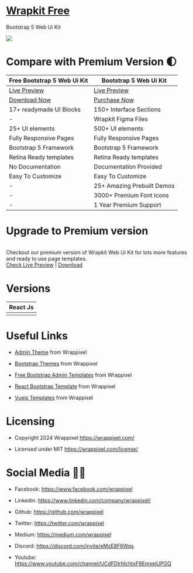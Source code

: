 # <a href="https://demos.wrappixel.com/free-admin-templates/ui-kit/wrapkit-free/bt5/wrapkit/index.html">Wrapkit Free</a>
Bootstrap 5 Web Ui Kit

<!-- Main image of Template -->
<a target="_blank" href="https://www.wrappixel.com/templates/wrapkit-lite/">
  <img src="https://www.wrappixel.com/wp-content/uploads/edd/2021/09/image.jpg" />
</a>


# Compare with Premium Version 🌓

<table>
<thead>
<tr>
<th>Free Bootstrap 5 Web Ui Kit</th>
<th>Bootstrap 5 Web Ui Kit</th>
</tr>
</thead>
<tbody>
<tr>
  <td>
    <a href="https://demos.wrappixel.com/free-admin-templates/ui-kit/wrapkit-free/bt5/wrapkit/index.html">Live Preview</a>
  </td>
  <td>
  <a href="https://demos.wrappixel.com/free-admin-templates/ui-kit/wrapkit-free/landingpage/index.html">Live Preview</a>
  </td>
</tr>
<tr>
  <td>
      <a href="https://www.wrappixel.com/templates/wrapkit-lite/">Download Now</a>
  </td>
  <td>
    <a href="https://www.wrappixel.com/templates/wrapkit/">Purchase Now</a>
  </td>
</tr>
<tr>
  <td>
  17+ readymade UI Blocks
  </td>
  <td>
  150+ Interface Sections
  </td>
</tr>
<tr>
  <td>
  -
  </td>
  <td>
  Wrapkit Figma Files
  </td>
</tr>
<tr>
  <td>
  25+ UI elements
  </td>
  <td>
  500+ UI elements
  </td>
</tr>
<tr>
  <td>
  Fully Responsive Pages
  </td>
  <td>
  Fully Responsive Pages
  </td>
</tr>
<tr>
  <td>
  Bootstrap 5 Framework
  </td>
  <td>
  Bootstrap 5 Framework
  </td>
</tr>
<tr>
  <td>
  Retina Ready templates
  </td>
  <td>
  Retina Ready templates
  </td>
</tr>
<tr>
  <td>
  No Documentation
  </td>
  <td>
  Documentation Provided
  </td>
</tr>
<tr>
  <td>
  Easy To Customize
  </td>
  <td>
  Easy To Customize
  </td>
</tr>
<tr>
  <td>
  -
  </td>
  <td>
  25+ Amazing Prebuilt Demos
  </td>
</tr>
<tr>
  <td>
  -
  </td>
  <td>
  3000+ Premium Font Icons
  </td>
</tr>
<tr>
  <td>
  -
  </td>
  <td>
  1 Year Premium Support
  </td>
</tr>
</tbody>
</table>

# Upgrade to Premium version

<a target="_blank" href="https://www.wrappixel.com/templates/wrapkit/">
  <img src="https://www.wrappixel.com/wp-content/uploads/edd/2020/06/wrapkit-complete-ui-kit-y-20.jpg" alt="">
</a>
<p>
  Checkout our premium version of Wrapkit Web Ui Kit for lots more features and ready to use page templates.<br>
  <a href="https://demos.wrappixel.com/free-admin-templates/ui-kit/wrapkit-free/landingpage/index.html">Check Live Preview</a> | <a href="https://www.wrappixel.com/templates/wrapkit/">Download</a>
</p>

<!-- Versions of Template -->
# Versions
<table>
<thead>
<tr>
<th>React Js</th>
</tr>
</thead>
<tbody>
<tr>
<td>
  <a href="https://www.wrappixel.com/templates/wrapkit-react-lite/" width="150px">
    <img src="https://www.wrappixel.com/wp-content/uploads/edd/2020/04/wrapkit-react-lite-y.jpg" alt="" style="max-width:150px;">
  </a>
</td>
</td>
  
</tr>
</tbody>
</table>





<!-- Useful Links of Template -->
# Useful Links
- <p><a href="https://www.wrappixel.com/">Admin Theme</a> from Wrappixel</p>
- <p><a href="https://www.wrappixel.com/templates/materialpro/">Bootstrap Themes</a> from Wrappixel</p>
- <p><a href="https://www.wrappixel.com/templates/materialpro-lite/">Free Bootstrap Admin Templates</a> from Wrappixel</p>
- <p><a href="https://www.wrappixel.com/templates/materialpro-react-redux-admin/">React Bootstrap Template</a> from Wrappixel</p>
- <p><a href="https://www.wrappixel.com/templates/materialpro-vuetify-admin/">Vuejs Templates</a> from Wrappixel</p>


<!-- Licensing of Template -->
# Licensing
- <p>Copyright 2024 Wrappixel <a href="https://www.wrappixel.com/">https://wrappixel.com/</a></p>
- <p>Licensed under MIT <a href="https://www.wrappixel.com/license/">https://wrappixel.com/license/</a></p>


<!-- Social Media of Adminmart -->
# Social Media 👭🏼
- <p>Facebook: <a href="https://www.facebook.com/wrappixel">https://www.facebook.com/wrappixel</a></p>
- <p>Linkedin: <a href="https://www.linkedin.com/company/wrappixel/">https://www.linkedin.com/company/wrappixel/</a></p>
- <p>Github: <a href="https://github.com/wrappixel">https://github.com/wrappixel</a></p>
- <p>Twitter: <a href="https://twitter.com/wrappixel">https://twitter.com/wrappixel</a></p>
- <p>Medium: <a href="https://medium.com/wrappixel">https://medium.com/wrappixel</a></p>
- <p>Discord: <a href="https://discord.com/invite/eMzE8F6Wqs">https://discord.com/invite/eMzE8F6Wqs</a></p>
- <p>Youtube: <a href="https://www.youtube.com/channel/UCdFDlrhIchtxF8EmxejUPGQ">https://www.youtube.com/channel/UCdFDlrhIchtxF8EmxejUPGQ</a></p>

